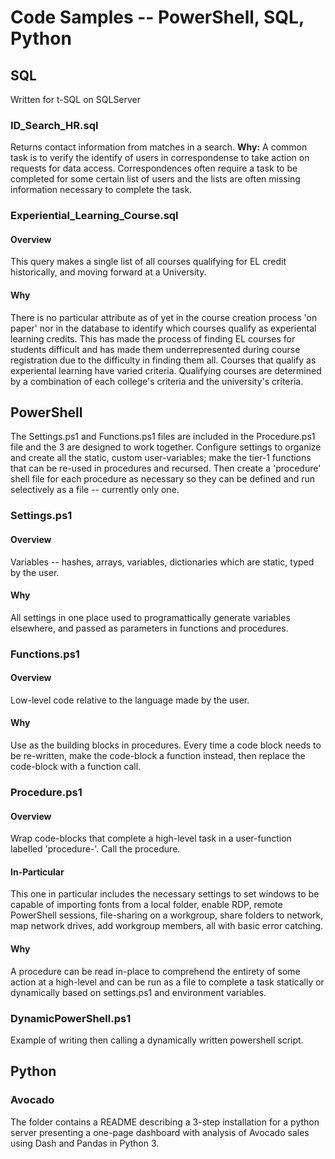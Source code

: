 # Code Samples -- PowerShell, SQL, Python

## SQL
Written for t-SQL on SQLServer

### ID_Search_HR.sql
Returns contact information from matches in a search.
**Why:** A common task is to verify the identify of users in correspondense to take action on requests for data access. Correspondences often require a task to be completed for some certain list of users and the lists are often missing information necessary to complete the task.

### Experiential_Learning_Course.sql
#### Overview
This query makes a single list of all courses qualifying for EL credit historically, and moving forward at a University.
#### Why
There is no particular attribute as of yet in the course creation process 'on paper' nor in the database to identify which courses qualify as experiental learning credits. This has made the process of finding EL courses for students difficult and has made them underrepresented during course registration due to the difficulty in finding them all. Courses that qualify as experiental learning have varied criteria. Qualifying courses are determined by a combination of each college's criteria and the university's criteria. 

## PowerShell
The Settings.ps1 and Functions.ps1 files are included in the Procedure.ps1 file and the 3 are designed to work together. Configure settings to organize and create all the static, custom user-variables; make the tier-1 functions that can be re-used in procedures and recursed. Then create a 'procedure' shell file for each procedure as necessary so they can be defined and run selectively as a file -- currently only one.

### Settings.ps1
#### Overview
Variables -- hashes, arrays, variables, dictionaries which are static, typed by the user.
#### Why
All settings in one place used to programattically generate variables elsewhere, and passed as parameters in functions and procedures.

### Functions.ps1
#### Overview
Low-level code relative to the language made by the user.
#### Why
Use as the building blocks in procedures. Every time a code block needs to be re-written, make the code-block a function instead, then replace the code-block with a function call.

### Procedure.ps1
#### Overview
Wrap code-blocks that complete a high-level task in a user-function labelled 'procedure-'. Call the procedure.
#### In-Particular
This one in particular includes the necessary settings to set windows to be capable of importing fonts from a local folder, enable RDP, remote PowerShell sessions, file-sharing on a workgroup, share folders to network, map network drives, add workgroup members, all with basic error catching.
#### Why
A procedure can be read in-place to comprehend the entirety of some action at a high-level and can be run as a file to complete a task statically or dynamically based on settings.ps1 and environment variables.

### DynamicPowerShell.ps1
Example of writing then calling a dynamically written powershell script.

## Python

### Avocado
The folder contains a README describing a 3-step installation for a python server presenting a one-page dashboard with analysis of Avocado sales using Dash and Pandas in Python 3.
